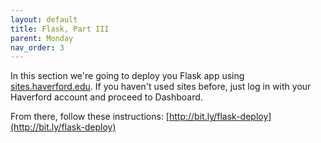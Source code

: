 ```yaml
---
layout: default
title: Flask, Part III
parent: Monday
nav_order: 3
---
```


In this section we're going to deploy you Flask app using [sites.haverford.edu](https://sites.haverford.edu/).  If you haven't used sites before, just log in with your Haverford account and proceed to Dashboard. 

From there, follow these instructions:
 [http://bit.ly/flask-deploy](http://bit.ly/flask-deploy)
